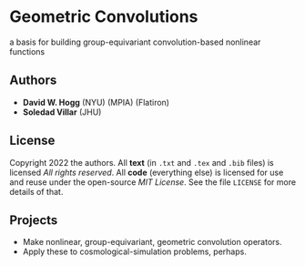# Geometric Convolutions
a basis for building group-equivariant convolution-based nonlinear functions

## Authors
- **David W. Hogg** (NYU) (MPIA) (Flatiron)
- **Soledad Villar** (JHU)

## License
Copyright 2022 the authors. All **text** (in `.txt` and `.tex` and `.bib` files) is licensed *All rights reserved*. All **code** (everything else) is licensed for use and reuse under the open-source *MIT License*. See the file `LICENSE` for more details of that.

## Projects
- Make nonlinear, group-equivariant, geometric convolution operators.
- Apply these to cosmological-simulation problems, perhaps.
